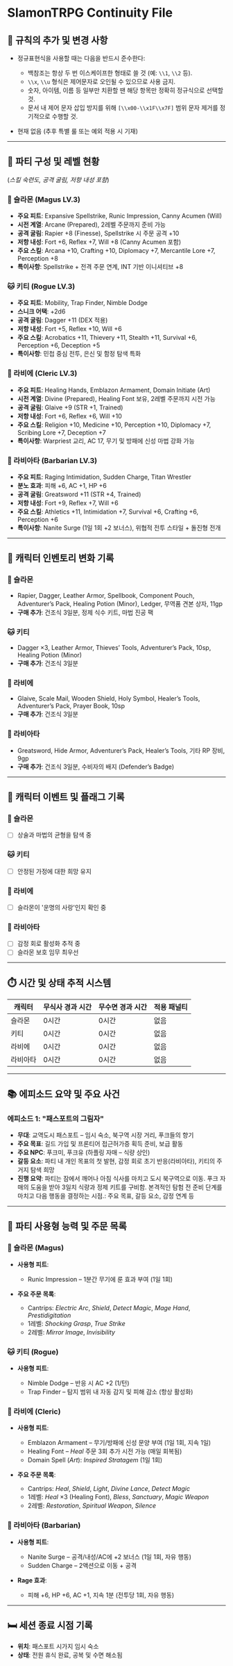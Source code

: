 # SlamonTRPG Continuity File

## 📜 규칙의 추가 및 변경 사항

* 정규표현식을 사용할 때는 다음을 반드시 준수한다:

  * 백참조는 항상 두 번 이스케이프한 형태로 쓸 것 (예: `\\1`, `\\2` 등).
  * `\\x`, `\\u` 형식은 제어문자로 오인될 수 있으므로 사용 금지.
  * 숫자, 아이템, 이름 등 일부만 치환할 땐 해당 항목만 정확히 정규식으로 선택할 것.
  * 문서 내 제어 문자 삽입 방지를 위해 `[\\x00-\\x1F\\x7F]` 범위 문자 제거를 정기적으로 수행할 것.

* 현재 없음 (추후 특별 룰 또는 예외 적용 시 기재)

---

## 🎲 파티 구성 및 레벨 현황

(*스킬 숙련도, 공격 굴림, 저항 내성 포함*)

### 🧠 슬라몬 (Magus LV.3)

* **주요 피트**: Expansive Spellstrike, Runic Impression, Canny Acumen (Will)
* **시전 계열**: Arcane (Prepared), 2레벨 주문까지 준비 가능
* **공격 굴림**: Rapier +8 (Finesse), Spellstrike 시 주문 공격 +10
* **저항 내성**: Fort +6, Reflex +7, Will +8 (Canny Acumen 포함)
* **주요 스킬**: Arcana +10, Crafting +10, Diplomacy +7, Mercantile Lore +7, Perception +8
* **특이사항**: Spellstrike + 전격 주문 연계, INT 기반 이니셔티브 +8

### 🐱 키티 (Rogue LV.3)

* **주요 피트**: Mobility, Trap Finder, Nimble Dodge
* **스니크 어택**: +2d6
* **공격 굴림**: Dagger +11 (DEX 적용)
* **저항 내성**: Fort +5, Reflex +10, Will +6
* **주요 스킬**: Acrobatics +11, Thievery +11, Stealth +11, Survival +6, Perception +6, Deception +5
* **특이사항**: 민첩 중심 전투, 은신 및 함정 탐색 특화

### 🦊 라비에 (Cleric LV.3)

* **주요 피트**: Healing Hands, Emblazon Armament, Domain Initiate (Art)
* **시전 계열**: Divine (Prepared), Healing Font 보유, 2레벨 주문까지 시전 가능
* **공격 굴림**: Glaive +9 (STR +1, Trained)
* **저항 내성**: Fort +6, Reflex +6, Will +10
* **주요 스킬**: Religion +10, Medicine +10, Perception +10, Diplomacy +7, Scribing Lore +7, Deception +7
* **특이사항**: Warpriest 교리, AC 17, 무기 및 방패에 신성 마법 강화 가능

### 🤖 라비아타 (Barbarian LV.3)

* **주요 피트**: Raging Intimidation, Sudden Charge, Titan Wrestler
* **분노 효과**: 피해 +6, AC +1, HP +6
* **공격 굴림**: Greatsword +11 (STR +4, Trained)
* **저항 내성**: Fort +9, Reflex +7, Will +6
* **주요 스킬**: Athletics +11, Intimidation +7, Survival +6, Crafting +6, Perception +6
* **특이사항**: Nanite Surge (1일 1회 +2 보너스), 위협적 전투 스타일 + 돌진형 전개

---

## 🎒 캐릭터 인벤토리 변화 기록

### 🧠 슬라몬

* Rapier, Dagger, Leather Armor, Spellbook, Component Pouch, Adventurer’s Pack, Healing Potion (Minor), Ledger, 무역품 견본 상자, 11gp
* **구매 추가**: 건조식 3일분, 정제 식수 키트, 마법 진공 팩

### 🐱 키티

* Dagger ×3, Leather Armor, Thieves’ Tools, Adventurer’s Pack, 10sp, Healing Potion (Minor)
* **구매 추가**: 건조식 3일분

### 🦊 라비에

* Glaive, Scale Mail, Wooden Shield, Holy Symbol, Healer’s Tools, Adventurer’s Pack, Prayer Book, 10sp
* **구매 추가**: 건조식 3일분

### 🤖 라비아타

* Greatsword, Hide Armor, Adventurer’s Pack, Healer’s Tools, 기타 RP 장비, 9gp
* **구매 추가**: 건조식 3일분, 수비자의 배지 (Defender’s Badge)

---

## 📌 캐릭터 이벤트 및 플래그 기록

### 🧠 슬라몬

* [ ] 상술과 마법의 균형을 탐색 중

### 🐱 키티

* [ ] 안정된 가정에 대한 희망 유지

### 🦊 라비에

* [ ] 슬라몬이 '운명의 사랑'인지 확인 중

### 🤖 라비아타

* [ ] 감정 회로 활성화 추적 중
* [ ] 슬라몬 보호 임무 최우선

---

## ⏱️ 시간 및 상태 추적 시스템

| 캐릭터  | 무식사 경과 시간 | 무수면 경과 시간 | 적용 패널티 |
| ---- | --------- | --------- | ------ |
| 슬라몬  | 0시간       | 0시간       | 없음     |
| 키티   | 0시간       | 0시간       | 없음     |
| 라비에  | 0시간       | 0시간       | 없음     |
| 라비아타 | 0시간       | 0시간       | 없음     |

---

## 📚 에피소드 요약 및 주요 사건

### 에피소드 1: "패스포트의 그림자"

* **무대**: 교역도시 패스포트 – 임시 숙소, 북구역 시장 거리, 푸크들의 향기
* **주요 목표**: 길드 가입 및 프론티어 접근허가증 획득 준비, 보급 활동
* **주요 NPC**: 푸크미, 푸크유 (하플링 자매 – 식량 상인)
* **갈등 요소**: 파티 내 개인 목표의 첫 발현, 감정 회로 초기 반응(라비아타), 키티의 주거지 탐색 희망
* **진행 요약**: 파티는 잠에서 깨어나 아침 식사를 마치고 도시 북구역으로 이동. 푸크 자매의 도움을 받아 3일치 식량과 정제 키트를 구비함. 본격적인 탐험 전 준비 단계를 마치고 다음 행동을 결정하는 시점.: 주요 목표, 갈등 요소, 감정 연계 등

---

## 🧪 파티 사용형 능력 및 주문 목록

### 🧠 슬라몬 (Magus)

* **사용형 피트**:

  * Runic Impression – 1분간 무기에 룬 효과 부여 (1일 1회)
* **주요 주문 목록**:

  * Cantrips: *Electric Arc*, *Shield*, *Detect Magic*, *Mage Hand*, *Prestidigitation*
  * 1레벨: *Shocking Grasp*, *True Strike*
  * 2레벨: *Mirror Image*, *Invisibility*

### 🐱 키티 (Rogue)

* **사용형 피트**:

  * Nimble Dodge – 반응 시 AC +2 (1/턴)
  * Trap Finder – 탐지 범위 내 자동 감지 및 피해 감소 (항상 활성화)

### 🦊 라비에 (Cleric)

* **사용형 피트**:

  * Emblazon Armament – 무기/방패에 신성 문양 부여 (1일 1회, 지속 1일)
  * Healing Font – *Heal* 주문 3회 추가 시전 가능 (매일 회복됨)
  * Domain Spell (*Art*): *Inspired Stratagem* (1일 1회)
* **주요 주문 목록**:

  * Cantrips: *Heal*, *Shield*, *Light*, *Divine Lance*, *Detect Magic*
  * 1레벨: *Heal* ×3 (Healing Font), *Bless*, *Sanctuary*, *Magic Weapon*
  * 2레벨: *Restoration*, *Spiritual Weapon*, *Silence*

### 🤖 라비아타 (Barbarian)

* **사용형 피트**:

  * Nanite Surge – 공격/내성/AC에 +2 보너스 (1일 1회, 자유 행동)
  * Sudden Charge – 2액션으로 이동 + 공격
* **Rage 효과**:

  * 피해 +6, HP +6, AC +1, 지속 1분 (전투당 1회, 자유 행동)

---

## 🛏️ 세션 종료 시점 기록

* **위치**: 패스포트 시가지 임시 숙소
* **상태**: 전원 휴식 완료, 공복 및 수면 해소됨
